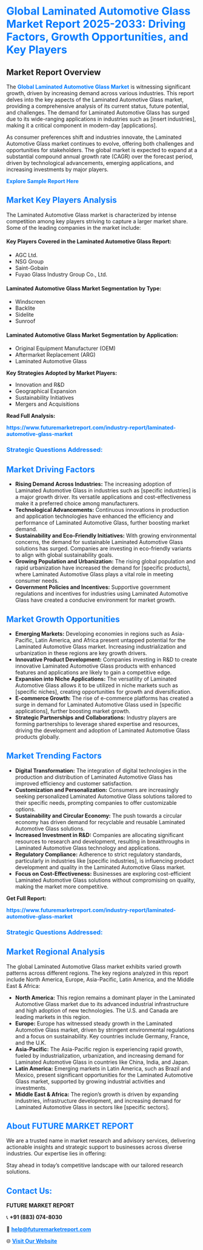 <h1 style="color: #007BFF;">Global Laminated Automotive Glass Market Report 2025-2033: Driving Factors, Growth Opportunities, and Key Players</h1>

<section id="overview">
<h2>Market Report Overview</h2>
<p>The <a href="https://www.futuremarketreport.com/industry-report/laminated-automotive-glass-market" style="color: #007BFF; text-decoration: none;"><strong>Global Laminated Automotive Glass Market</strong></a> is witnessing significant growth, driven by increasing demand across various industries. This report delves into the key aspects of the Laminated Automotive Glass market, providing a comprehensive analysis of its current status, future potential, and challenges. The demand for Laminated Automotive Glass has surged due to its wide-ranging applications in industries such as [insert industries], making it a critical component in modern-day [applications].</p>
<p>As consumer preferences shift and industries innovate, the Laminated Automotive Glass market continues to evolve, offering both challenges and opportunities for stakeholders. The global market is expected to expand at a substantial compound annual growth rate (CAGR) over the forecast period, driven by technological advancements, emerging applications, and increasing investments by major players.</p>
</section>

<section id="overview">
<p><a href="https://www.futuremarketreport.com/request-sample/reportId=127640" style="color: #007BFF; text-decoration: none;"><strong>Explore Sample Report Here</strong></a></p>
</section>

<section id="key-players">
<h2 style="color: #007BFF;">Market Key Players Analysis</h2>
<p>The Laminated Automotive Glass market is characterized by intense competition among key players striving to capture a larger market share. Some of the leading companies in the market include:</p>
<h4>Key Players Covered in the Laminated Automotive Glass Report:</h4>
<ul><li>AGC Ltd.</li><li>NSG Group</li><li>Saint-Gobain</li><li>Fuyao Glass Industry Group Co., Ltd.</li></ul>
<h4>Laminated Automotive Glass Market Segmentation by Type:</h4>
<ul><li>Windscreen</li><li>Backlite</li><li>Sidelite</li><li>Sunroof</li></ul>

<h4>Laminated Automotive Glass Market Segmentation by Application:</h4>
<ul><li>Original Equipment Manufacturer (OEM)</li><li>Aftermarket Replacement (ARG)</li><li>Laminated Automotive Glass</li></ul>
<p><strong>Key Strategies Adopted by Market Players:</strong></p>
<ul>
<li>Innovation and R&D</li>
<li>Geographical Expansion</li>
<li>Sustainability Initiatives</li>
<li>Mergers and Acquisitions</li>
</ul>
</section>

<section>
<p><strong>Read Full Analysis: </strong></p><a href="https://www.futuremarketreport.com/industry-report/laminated-automotive-glass-market" style="color: #007BFF; text-decoration: none;"><strong>https://www.futuremarketreport.com/industry-report/laminated-automotive-glass-market</strong></a>
<h3 style="color: #007BFF;">Strategic Questions Addressed:</h3>
</section>

<section id="driving-factors">
<h2 style="color: #007BFF;">Market Driving Factors</h2>
<ul>
<li><strong>Rising Demand Across Industries:</strong> The increasing adoption of Laminated Automotive Glass in industries such as [specific industries] is a major growth driver. Its versatile applications and cost-effectiveness make it a preferred choice among manufacturers.</li>
<li><strong>Technological Advancements:</strong> Continuous innovations in production and application technologies have enhanced the efficiency and performance of Laminated Automotive Glass, further boosting market demand.</li>
<li><strong>Sustainability and Eco-Friendly Initiatives:</strong> With growing environmental concerns, the demand for sustainable Laminated Automotive Glass solutions has surged. Companies are investing in eco-friendly variants to align with global sustainability goals.</li>
<li><strong>Growing Population and Urbanization:</strong> The rising global population and rapid urbanization have increased the demand for [specific products], where Laminated Automotive Glass plays a vital role in meeting consumer needs.</li>
<li><strong>Government Policies and Incentives:</strong> Supportive government regulations and incentives for industries using Laminated Automotive Glass have created a conducive environment for market growth.</li>
</ul>
</section>

<section id="growth-opportunities">
<h2 style="color: #007BFF;">Market Growth Opportunities</h2>
<ul>
<li><strong>Emerging Markets:</strong> Developing economies in regions such as Asia-Pacific, Latin America, and Africa present untapped potential for the Laminated Automotive Glass market. Increasing industrialization and urbanization in these regions are key growth drivers.</li>
<li><strong>Innovative Product Development:</strong> Companies investing in R&D to create innovative Laminated Automotive Glass products with enhanced features and applications are likely to gain a competitive edge.</li>
<li><strong>Expansion into Niche Applications:</strong> The versatility of Laminated Automotive Glass allows it to be utilized in niche markets such as [specific niches], creating opportunities for growth and diversification.</li>
<li><strong>E-commerce Growth:</strong> The rise of e-commerce platforms has created a surge in demand for Laminated Automotive Glass used in [specific applications], further boosting market growth.</li>
<li><strong>Strategic Partnerships and Collaborations:</strong> Industry players are forming partnerships to leverage shared expertise and resources, driving the development and adoption of Laminated Automotive Glass products globally.</li>
</ul>
</section>

<section id="trending-factors">
<h2 style="color: #007BFF;">Market Trending Factors</h2>
<ul>
<li><strong>Digital Transformation:</strong> The integration of digital technologies in the production and distribution of Laminated Automotive Glass has improved efficiency and customer satisfaction.</li>
<li><strong>Customization and Personalization:</strong> Consumers are increasingly seeking personalized Laminated Automotive Glass solutions tailored to their specific needs, prompting companies to offer customizable options.</li>
<li><strong>Sustainability and Circular Economy:</strong> The push towards a circular economy has driven demand for recyclable and reusable Laminated Automotive Glass solutions.</li>
<li><strong>Increased Investment in R&D:</strong> Companies are allocating significant resources to research and development, resulting in breakthroughs in Laminated Automotive Glass technology and applications.</li>
<li><strong>Regulatory Compliance:</strong> Adherence to strict regulatory standards, particularly in industries like [specific industries], is influencing product development and quality in the Laminated Automotive Glass market.</li>
<li><strong>Focus on Cost-Effectiveness:</strong> Businesses are exploring cost-efficient Laminated Automotive Glass solutions without compromising on quality, making the market more competitive.</li>
</ul>
</section>

<section>
<p><strong>Get Full Report: </strong></p><a href="https://www.futuremarketreport.com/industry-report/laminated-automotive-glass-market" style="color: #007BFF; text-decoration: none;"><strong>https://www.futuremarketreport.com/industry-report/laminated-automotive-glass-market</strong></a>
<h3 style="color: #007BFF;">Strategic Questions Addressed:</h3>
</section>


<section id="regional-analysis">
<h2 style="color: #007BFF;">Market Regional Analysis</h2>
<p>The global Laminated Automotive Glass market exhibits varied growth patterns across different regions. The key regions analyzed in this report include North America, Europe, Asia-Pacific, Latin America, and the Middle East & Africa:</p>
<ul>
<li><strong>North America:</strong> This region remains a dominant player in the Laminated Automotive Glass market due to its advanced industrial infrastructure and high adoption of new technologies. The U.S. and Canada are leading markets in this region.</li>
<li><strong>Europe:</strong> Europe has witnessed steady growth in the Laminated Automotive Glass market, driven by stringent environmental regulations and a focus on sustainability. Key countries include Germany, France, and the U.K.</li>
<li><strong>Asia-Pacific:</strong> The Asia-Pacific region is experiencing rapid growth, fueled by industrialization, urbanization, and increasing demand for Laminated Automotive Glass in countries like China, India, and Japan.</li>
<li><strong>Latin America:</strong> Emerging markets in Latin America, such as Brazil and Mexico, present significant opportunities for the Laminated Automotive Glass market, supported by growing industrial activities and investments.</li>
<li><strong>Middle East & Africa:</strong> The region’s growth is driven by expanding industries, infrastructure development, and increasing demand for Laminated Automotive Glass in sectors like [specific sectors].</li>
</ul>
</section>

<footer>
<h2 style="color: #007BFF;">About FUTURE MARKET REPORT</h2>
<p>We are a trusted name in market research and advisory services, delivering actionable insights and strategic support to businesses across diverse industries. Our expertise lies in offering:</p>

<p>Stay ahead in today’s competitive landscape with our tailored research solutions.</p>

<h2 style="color: #007BFF;">Contact Us:</h2>
<p><strong>FUTURE MARKET REPORT</strong></p>
<p>📞 <strong>+91 (883) 074-8030</strong></p>
<p>📧 <strong><a href="mailto:help@futuremarketreport.com" style="color: #007BFF;">help@futuremarketreport.com</a></strong></p>
<p>🌐 <strong><a href="https://www.futuremarketreport.com/" style="color: #007BFF;">Visit Our Website</a></strong></p>
</footer>